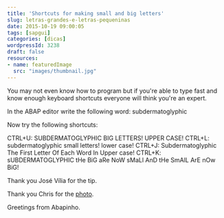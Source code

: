 ```yaml
---
title: 'Shortcuts for making small and big letters'
slug: letras-grandes-e-letras-pequeninas
date: 2015-10-19 09:00:05
tags: [sapgui]
categories: [dicas]
wordpressId: 3238
draft: false
resources:
- name: featuredImage
  src: "images/thumbnail.jpg"
---
```

You may not even know how to program but if you're able to type fast and know enough keyboard shortcuts everyone will think you're an expert.

In the ABAP editor write the following word: subdermatoglyphic

Now try the following shortcuts:

CTRL+U: SUBDERMATOGLYPHIC BIG LETTERS! UPPER CASE!
CTRL+L: subdermatoglyphic small letters! lower case!
CTRL+J: Subdermatoglyphic The First Letter Of Each Word In Upper case!
CTRL+K: sUBDERMATOGLYPHIC tHe BiG aRe NoW sMaLl AnD tHe SmAlL ArE nOw BiG!

Thank you José Vília for the tip.

Thank you Chris for the [photo][1].

Greetings from Abapinho.

   [1]: https://www.flickr.com/photos/chrisinplymouth/5974150626
